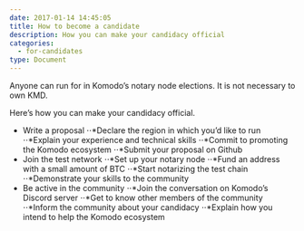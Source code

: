 ```yaml
---
date: 2017-01-14 14:45:05
title: How to become a candidate
description: How you can make your candidacy official
categories:
  - for-candidates
type: Document
---
```

Anyone can run for in Komodo’s notary node elections. It is not necessary to own KMD.

Here’s how you can make your candidacy official.

* Write a proposal 
⋅⋅*Declare the region in which you’d like to run
⋅⋅*Explain your experience and technical skills
⋅⋅*Commit to promoting the Komodo ecosystem
⋅⋅*Submit your proposal on Github
* Join the test network
⋅⋅*Set up your notary node
⋅⋅*Fund an address with a small amount of BTC
⋅⋅*Start notarizing the test chain 
⋅⋅*Demonstrate your skills to the community
* Be active in the community
⋅⋅*Join the conversation on Komodo’s Discord server
⋅⋅*Get to know other members of the community
⋅⋅*Inform the community about your candidacy 
⋅⋅*Explain how you intend to help the Komodo ecosystem
